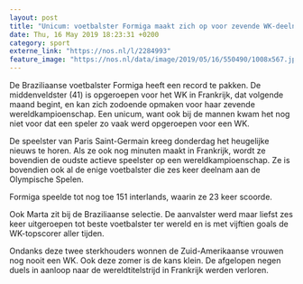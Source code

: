 ```yaml
---
layout: post
title: "Unicum: voetbalster Formiga maakt zich op voor zevende WK-deelname"
date: Thu, 16 May 2019 18:23:31 +0200
category: sport
externe_link: "https://nos.nl/l/2284993"
feature_image: "https://nos.nl/data/image/2019/05/16/550490/1008x567.jpg"
---
```


<p>De Braziliaanse voetbalster Formiga heeft een record te pakken. De middenveldster (41) is opgeroepen voor het WK in Frankrijk, dat volgende maand begint, en kan zich zodoende opmaken voor haar zevende wereldkampioenschap. Een unicum, want ook bij de mannen kwam het nog niet voor dat een speler zo vaak werd opgeroepen voor een WK.</p>
<p>De speelster van Paris Saint-Germain kreeg donderdag het heugelijke nieuws te horen. Als ze ook nog minuten maakt in Frankrijk, wordt ze bovendien de oudste actieve speelster op een wereldkampioenschap. Ze is bovendien ook al de enige voetbalster die zes keer deelnam aan de Olympische Spelen.</p>
<p>Formiga speelde tot nog toe 151 interlands, waarin ze 23 keer scoorde.</p>
<p>Ook Marta zit bij de Braziliaanse selectie. De aanvalster werd maar liefst zes keer uitgeroepen tot beste voetbalster ter wereld en is met vijftien goals de WK-topscorer aller tijden.</p>
<p>Ondanks deze twee sterkhouders wonnen de Zuid-Amerikaanse vrouwen nog nooit een WK. Ook deze zomer is de kans klein. De afgelopen negen duels in aanloop naar de wereldtitelstrijd in Frankrijk werden verloren.</p>
